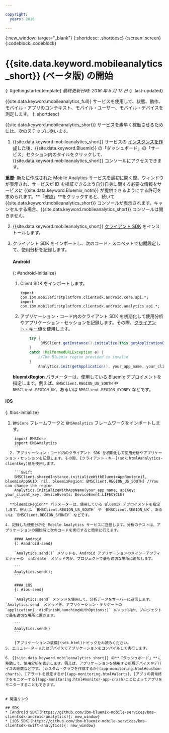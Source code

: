 ```yaml
---

copyright:
  years: 2016

---
```

{:new_window: target="_blank"}
{:shortdesc: .shortdesc}
{:screen:.screen}
{:codeblock:.codeblock}

# {{site.data.keyword.mobileanalytics_short}} (ベータ版) の開始  

{: #gettingstartedtemplate}
*最終更新日時: 2016 年 5 月 17 日*
{: .last-updated}

{{site.data.keyword.mobileanalytics_full}} サービスを使用して、状態、動作、モバイル・アプリのコンテキスト、モバイル・ユーザー、モバイル・デバイスを測定します。
{: shortdesc}

{{site.data.keyword.mobileanalytics_short}} サービスを素早く稼働させるためには、次のステップに従います。

1. {{site.data.keyword.mobileanalytics_short}} サービスの [ インスタンスを作成](https://console.{DomainName}/docs/services/reqnsi.html#req_instance)した後、{{site.data.keyword.Bluemix}} の「ダッシュボード」の「サービス」セクション内のタイルをクリックして、{{site.data.keyword.mobileanalytics_short}} コンソールにアクセスできます。

  **重要:** 新たに作成された Mobile Analytics サービスを最初に開く際、ウィンドウが表示され、サービスが ID を検証できるよう自分自身に関する必要な情報をサービスに {{site.data.keyword.Bluemix_notm}} が提供できるようにする許可を求められます。**「確認」**をクリックすると、続いて {{site.data.keyword.mobileanalytics_short}} コンソールが表示されます。キャンセルする場合、{{site.data.keyword.mobileanalytics_short}} コンソールは開きません。

2. {{site.data.keyword.mobileanalytics_short}} [クライアント SDK](install-client-sdk.html) をインストールします。

3. クライアント SDK をインポートし、次のコード・スニペットで初期設定して、使用分析を記録します。

	#### Android
	{: #android-initialize}
	1. Client SDK をインポートします。

		```
		import com.ibm.mobilefirstplatform.clientsdk.android.core.api.*;
		import com.ibm.mobilefirstplatform.clientsdk.android.analytics.api.*;
		```
	2. アプリケーション・コード内のクライアント SDK を初期化して使用分析やアプリケーション・セッションを記録します。その際、[クライアント・キー](sdk.html#analytics-clientkey)値を使用します。

		```Java
			try {
			     BMSClient.getInstance().initialize(this.getApplicationContext(), "", "", BMSClient.REGION_US_SOUTH);
			}
			catch (MalformedURLException e) {
	            //The Bluemix region provided is invalid
	        }
				Analytics.init(getApplication(), your_app_name, your_client_key, Analytics.DeviceEvent.LIFECYCLE);
		```
    **bluemixRegion** パラメーターは、使用している Bluemix デプロイメントを指定します。例えば、`BMSClient.REGION_US_SOUTH` や `BMSClient.REGION_UK`、あるいは `BMSClient.REGION_SYDNEY` などです。

  #### iOS
  {: #ios-initialize}
  1. `BMSCore` フレームワークと `BMSAnalytics` フレームワークをインポートします。
```
    import BMSCore
    import BMSAnalytics
    ```
  2. アプリケーション・コード内のクライアント SDK を初期化して使用分析やアプリケーション・セッションを記録します。その際、[クライアント・キー](sdk.html#analytics-clientkey)値を使用します。
 
	```Swift
	BMSClient.sharedInstance.initializeWithBluemixAppRoute(nil, bluemixAppGUID: nil, bluemixRegion: BMSClient.REGION_US_SOUTH) //You can change the region
	Analytics.initializeWithAppName(your_app_name, apiKey: your_client_key, deviceEvents: DeviceEvent.LIFECYCLE)
	```
  **bluemixRegion** パラメーターは、使用している Bluemix デプロイメントを指定します。例えば、`BMSClient.REGION_US_SOUTH` や `BMSClient.REGION_UK`、あるいは `BMSClient.REGION_SYDNEY` などです。

4. 記録した使用分析を Mobile Analytics サービスに送信します。分析のテストは、アプリケーションの開始時に次のコードを実行すると簡単に行えます。

	#### Android
	{: #android-send}

	`Analytics.send()` メソッドを、Android アプリケーションのメイン・アクティビティーの `onCreate` メソッド内か、プロジェクトで最も適切な場所に追加します。

	```
	Analytics.send();
	```

	#### iOS
	{: #ios-send}

	`Analytics.send` メソッドを使用して、分析データをサーバーに送信します。`Analytics.send` メソッドを、アプリケーション・デリゲートの `application(_:didFinishLaunchingWithOptions:)` メソッド内か、プロジェクトで最も適切な場所に置きます。

	```
	Analytics.send()
	```

	[アプリケーションの装備](sdk.html)トピックをお読みください。
5. エミュレーターまたはデバイスでアプリケーションをコンパイルして実行します。

6. {{site.data.keyword.mobileanalytics_short}} の**「ダッシュボード」**に移動して、使用分析を表示します。例えば、アプリケーションを使用する新規デバイスやデバイスの総数などです。[カスタム・グラフを作成するか](app-monitoring.html#custom-charts)、[アラートを設定するか](app-monitoring.html#alerts)、[アプリの異常終了をモニターする](app-monitoring.html#monitor-app-crash)ことによってアプリをモニターすることもできます。


# 関連リンク

## SDK
* [Android SDK](https://github.com/ibm-bluemix-mobile-services/bms-clientsdk-android-analytics){: new_window}  
* [iOS SDK](https://github.com/ibm-bluemix-mobile-services/bms-clientsdk-swift-analytics){: new_window}

